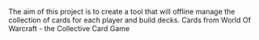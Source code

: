 The aim of this project is to create a tool that will offline manage the collection of cards for each player and build decks.
Cards from World Of Warcraft - the Collective Card Game